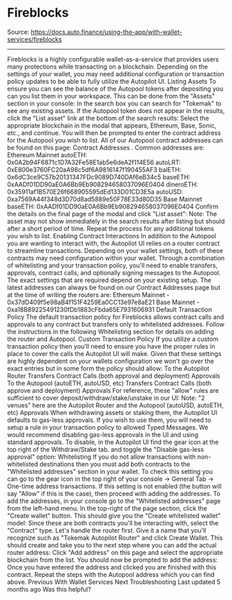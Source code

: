 # Fireblocks

Source: https://docs.auto.finance/using-the-app/with-wallet-services/fireblocks

---

Fireblocks is a highly configurable wallet-as-a-service that provides users many protections while transacting on a blockchain. Depending on the settings of your wallet, you may need additional configuration or transaction policy updates to be able to fully utilize the Autopilot UI.
Listing Assets
To ensure you can see the balance of the Autopool tokens after depositing you can you list them in your workspace. This can be done from the "Assets" section in your console:
In the search box you can search for "Tokemak" to see any existing assets. If the Autopool token does not appear in the results, click the "List asset" link at the bottom of the search results:
Select the appropriate blockchain in the modal that appears, Ethereum, Base, Sonic, etc., and continue. You will then be prompted to enter the contract address for the Autopool you wish to list. All of our Autopool contract addresses can be found on this page:
Contract Addresses
. Common addresses are:
Ethereum Mainnet
autoETH:
0x0A2b94F6871c1D7A32Fe58E1ab5e6deA2f114E56
autoLRT:
0xE800e3760FC20aA98c5df6A9816147f190455AF3
balETH:
0x6dC3ce9C57b20131347FDc9089D740DAf6eB34c5
baseETH:
0xAADf01DD90aE0A6Bb9Eb908294658037096E0404
dineroETH:
0x35911af1B570E26f668905595dEd133D01CD3E5a
autoUSD:
0xa7569A44f348d3D70d8ad5889e50F78E33d80D35
Base Mainnet
baseETH:
0xAADf01DD90aE0A6Bb9Eb908294658037096E0404
Confirm the details on the final page of the modal and click "List asset":
Note: The asset may not show immediately in the search results after listing but should after a short period of time.
Repeat the process for any additional tokens you wish to list.
Enabling Contract Interactions
In addition to the Autopool you are wanting to interact with, the Autopilot UI relies on a router contract to streamline transactions. Depending on your wallet settings, both of these contracts may need configuration within your wallet.
Through a combination of whitelisting and your transaction policy, you'll need to enable transfers, approvals, contract calls, and optionally signing messages to the Autopool. The exact settings that are required depend on your existing setup.
The latest addresses can always be found on our
Contract Addresses
page but at the time of writing the routers are:
Ethereum Mainnet -
0x37dD409f5e98aB4f151F4259Ea0CC13e97e8aE21
Base Mainnet -
0xa18B89225491230fDb1883cFbda65E7931606931
Default Transaction Policy
The default transaction policy for Fireblocks allows contract calls and approvals to any contract but transfers only to whitelisted addresses. Follow the instructions in the following
Whitelisting
section for details on adding the router and Autopool.
Custom Transaction Policy
If you utilize a custom transaction policy then you'll need to ensure you have the proper rules in place to cover the calls the Autopilot UI will make. Given that these settings are highly dependent on your wallets configuration we won't go over the exact entries but in some form the policy should allow:
To the Autopilot Router
Transfers
Contract Calls (both approval and deployment)
Approvals
To the Autopool (autoETH, autoUSD, etc)
Transfers
Contract Calls (both approve and deployment)
Approvals
For reference, these "allow" rules are sufficient to cover deposit/withdraw/stake/unstake in our UI:
Note: "2 venues" here are the Autopilot Router and the Autopool (autoUSD, autoETH, etc)
Approvals
When withdrawing assets or staking them, the Autopilot UI defaults to gas-less approvals. If you wish to use them, you will need to setup a rule in your transaction policy to allowed Typed Messages. We would recommend disabling gas-less approvals in the UI and using standard approvals. To disable, in the Autopilot UI find the gear icon at the top right of the Withdraw/Stake tab. and toggle the "Disable gas-less approval" option:
Whitelisting
If you do not allow transactions with non-whitelisted destinations then you must add both contracts to the "Whitelisted addresses" section in your wallet. To check this setting you can go to the gear icon in the top right of your console -> General Tab -> One-time address transactions. If this setting is not enabled (the button will say "Allow" if this is the case), then proceed with adding the addresses.
To add the addresses, in your console go to the "Whitelisted addresses" page from the left-hand menu. In the top-right of the page section, click the "Create wallet" button. This should give you the "Create whitelisted wallet" model:
Since these are both contracts you'll be interacting with, select the "Contract" type. Let's handle the router first. Give it a name that you'll recognize such as "Tokemak Autopilot Router" and click Create Wallet. This should create and take you to the next step where you can add the actual router address:
Click "Add address" on this page and select the appropriate blockchain from the list. You should now be prompted to add the address:
Once you have entered the address and clicked
you are finished with this contract. Repeat the steps with the Autopool address which you can find above.
Previous
With Wallet Services
Next
Troubleshooting
Last updated
5 months ago
Was this helpful?